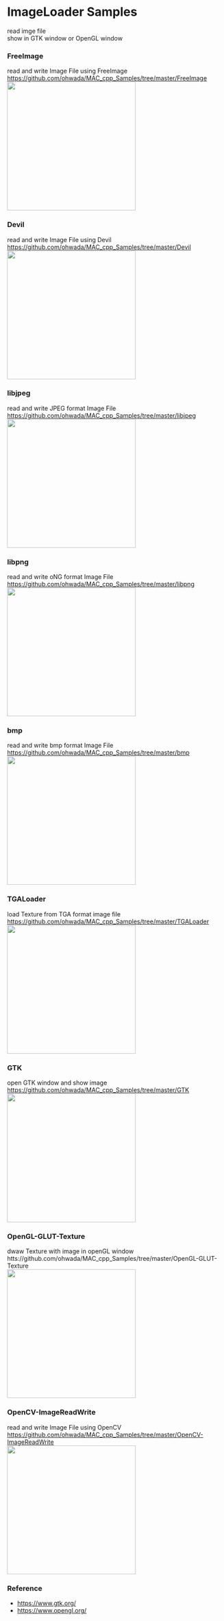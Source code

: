ImageLoader Samples
===============

read imge file <br/>
show in GTK window or OpenGL window <br/>


### FreeImage
read and write Image File using FreeImage <br/>
https://github.com/ohwada/MAC_cpp_Samples/tree/master/FreeImage <br/>
<image src="https://raw.githubusercontent.com/ohwada/MAC_cpp_Samples/master/FreeImage/result/vegetables_gray.jpg" width="300" /><br/>


### Devil
read and write Image File using Devil <br/>
https://github.com/ohwada/MAC_cpp_Samples/tree/master/Devil <br/>
<image src="https://raw.githubusercontent.com/ohwada/MAC_cpp_Samples/master/Devil/result/screenshot_gtk_uparrow.png" width="300" /><br/>

### libjpeg 
read and write JPEG format Image File <br/>
https://github.com/ohwada/MAC_cpp_Samples/tree/master/libjpeg <br/>
<image src="https://raw.githubusercontent.com/ohwada/MAC_cpp_Samples/master/libjpeg/result/screenshot_uparrow.jpg" width="300" /><br/>

### libpng 
read and write oNG format Image File <br/>
https://github.com/ohwada/MAC_cpp_Samples/tree/master/libpng <br/>
<image src="https://raw.githubusercontent.com/ohwada/MAC_cpp_Samples/master/libpng/result/screenshot_upsrrow.png" width="300" /><br/>

### bmp 
read and write bmp format Image File <br/>
https://github.com/ohwada/MAC_cpp_Samples/tree/master/bmp <br/>
<image src="https://raw.githubusercontent.com/ohwada/MAC_cpp_Samples/master/bmp/result/screenshot_uparrow.png" width="300" /><br/>

### TGALoader
load Texture from TGA format image file <br/>
https://github.com/ohwada/MAC_cpp_Samples/tree/master/TGALoader <br/>
<image src="https://raw.githubusercontent.com/ohwada/MAC_cpp_Samples/master/TGALoader/result/screenshot_gtk_uparrow.png" width="300" /><br/>

### GTK
open GTK window and show image <br/>
https://github.com/ohwada/MAC_cpp_Samples/tree/master/GTK <br/>
<image src="https://raw.githubusercontent.com/ohwada/MAC_cpp_Samples/master/libpng/result/screenshot_upsrrow.png" width="300" /><br/>

### OpenGL-GLUT-Texture
dwaw Texture with image in openGL window <br/>
htts://github.com/ohwada/MAC_cpp_Samples/tree/master/OpenGL-GLUT-Texture <br/>
<image src="https://raw.githubusercontent.com/ohwada/MAC_cpp_Samples/master/OpenGL-GLUT-Texture/result/screenshot_upsidedown.png" width="300" /><br/>



### OpenCV-ImageReadWrite
read and write Image File using OpenCV <br/>
https://github.com/ohwada/MAC_cpp_Samples/tree/master/OpenCV-ImageReadWrite <br/>
<image src="https://raw.githubusercontent.com/ohwada/MAC_cpp_Samples/master/OpenCV-ImageReadWrite/result/screenshot_imshow.png" width="300" /><br/>

### Reference <br/>
- https://www.gtk.org/
- https://www.opengl.org/


